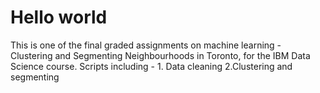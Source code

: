 # Hello world
This is one of the final graded assignments on machine learning - Clustering and Segmenting Neighbourhoods in Toronto, for the IBM Data Science course.
Scripts including - 1. Data cleaning 2.Clustering and segmenting
